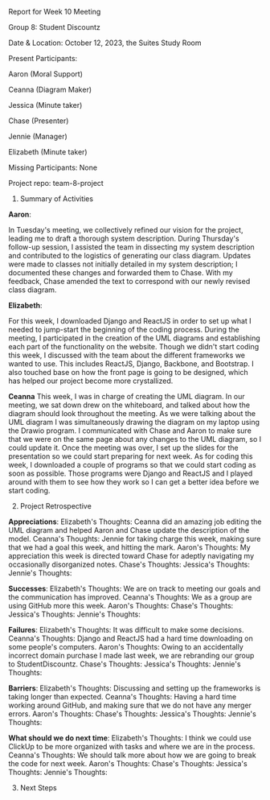 Report for Week 10 Meeting

Group 8: Student Discountz

Date & Location: October 12, 2023, the Suites Study Room

Present Participants:

Aaron (Moral Support)

Ceanna (Diagram Maker)

Jessica (Minute taker)

Chase (Presenter)

Jennie (Manager)

Elizabeth (Minute taker)

Missing Participants: None 

Project repo: team-8-project



1. Summary of Activities

**Aaron**:

In Tuesday's meeting, we collectively refined our vision for the project, leading me to draft a thorough system description. During Thursday's follow-up session, I assisted the team in dissecting my system description and contributed to the logistics of generating our class diagram. Updates were made to classes not initially detailed in my system description; I documented these changes and forwarded them to Chase. With my feedback, Chase amended the text to correspond with our newly revised class diagram.  

**Elizabeth**:

For this week, I downloaded Django and ReactJS in order to set up what I needed to jump-start the beginning of the coding process. During the meeting, I participated in the creation of the UML diagrams and establishing each part of the functionality on the website. Though we didn't start coding this week, I discussed with the team about the different frameworks we wanted to use. This includes ReactJS, Django, Backbone, and Bootstrap. I also touched base on how the front page is going to be designed, which has helped our project become more crystallized.

**Ceanna**
This week, I was in charge of creating the UML diagram. In our meeting, we sat down drew on the whiteboard, and talked about how the diagram should look throughout the meeting. As we were talking about the UML diagram I was simultaneously drawing the diagram on my laptop using the Drawio program. I communicated with Chase and Aaron to make sure that we were on the same page about any changes to the UML diagram, so I could update it. Once the meeting was over, I set up the slides for the presentation so we could start preparing for next week. As for coding this week, I downloaded a couple of programs so that we could start coding as soon as possible. Those programs were Django and ReactJS and I played around with them to see how they work so I can get a better idea before we start coding.

2. Project Retrospective

**Appreciations**: 
   Elizabeth's Thoughts: Ceanna did an amazing job editing the UML diagram and helped Aaron and Chase update the description of the model.
   Ceanna's Thoughts: Jennie for taking charge this week, making sure that we had a goal this week, and hitting the mark.
   Aaron's Thoughts: My appreciation this week is directed toward Chase for adeptly navigating my occasionally disorganized notes.
   Chase's Thoughts:
   Jessica's Thoughts:
   Jennie's Thoughts:

**Successes**: 
   Elizabeth's Thoughts: We are on track to meeting our goals and the communication has improved.
   Ceanna's Thoughts: We as a group are using GitHub more this week.
   Aaron's Thoughts:
   Chase's Thoughts:
   Jessica's Thoughts:
   Jennie's Thoughts:

**Failures**: 
   Elizabeth's Thoughts: It was difficult to make some decisions.
   Ceanna's Thoughts: Django and ReactJS had a hard time downloading on some people's computers.
   Aaron's Thoughts: Owing to an accidentally incorrect domain purchase I made last week, we are rebranding our group to StudentDiscountz.
   Chase's Thoughts:
   Jessica's Thoughts:
   Jennie's Thoughts:


**Barriers**: 
   Elizabeth's Thoughts: Discussing and setting up the frameworks is taking longer than expected.
   Ceanna's Thoughts: Having a hard time working around GitHub, and making sure that we do not have any merger errors. 
   Aaron's Thoughts:
   Chase's Thoughts:
   Jessica's Thoughts:
   Jennie's Thoughts:

**What should we do next time**: 
   Elizabeth's Thoughts: I think we could use ClickUp to be more organized with tasks and where we are in the process. 
   Ceanna's Thoughts: We should talk more about how we are going to break the code for next week.
   Aaron's Thoughts:
   Chase's Thoughts:
   Jessica's Thoughts:
   Jennie's Thoughts:

   
3. Next Steps

